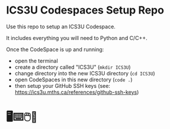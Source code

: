 # ICS3U Codespaces Setup Repo

Use this repo to setup an ICS3U Codespace.

It includes everything you will need to Python and C/C++.

Once the CodeSpace is up and running:
- open the terminal
- create a directory called "ICS3U" (`mkdir ICS3U`)
- change directory into the new ICS3U directory (`cd ICS3U`)
- open CodeSpaces in this new directory (`code .`)
- then setup your GitHub SSH keys (see: https://ics3u.mths.ca/references/github-ssh-keys)

# 🖥️⌨️🖱️🥷
